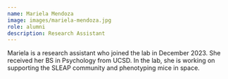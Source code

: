 ```yaml
---
name: Mariela Mendoza
image: images/mariela-mendoza.jpg
role: alumni
description: Research Assistant
---
```


Mariela is a research assistant who joined the lab in December 2023. She received her BS in Psychology from UCSD. In the lab, she is working on supporting the SLEAP community and phenotyping mice in space.